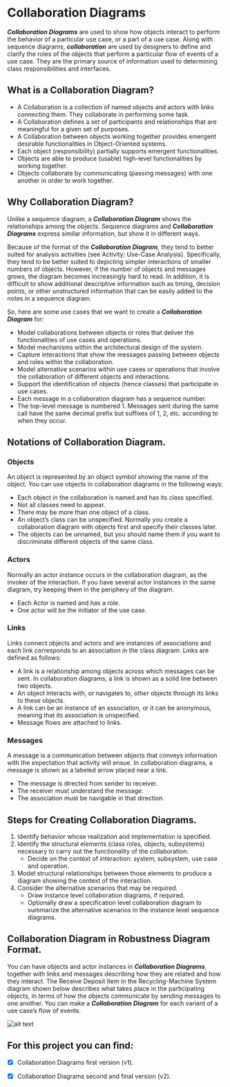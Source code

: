 # Collaboration Diagrams 
**_Collaboration Diagrams_** are used to show how objects interact to perform the behavior of a particular use case, or a part of a use case. Along with sequence diagrams, **_collaboration_** are used by designers to define and clarify the roles of the objects that perform a particular flow of events of a use case.  They are the primary source of information used to determining class responsibilities and interfaces.

## What is a Collaboration Diagram?
- A Collaboration is a collection of named objects and actors with links connecting them. They collaborate in performing some task.
- A Collaboration defines a set of participants and relationships that are meaningful for a given set of purposes.
- A Collaboration between objects working together provides emergent desirable functionalities in Object-Oriented systems.
- Each object (responsibility) partially supports emergent functionalities.
- Objects are able to produce (usable) high-level functionalities by working together.
- Objects collaborate by communicating (passing messages) with one another in order to work together.

## Why Collaboration Diagram?
Unlike a sequence diagram, a **_Collaboration Diagram_** shows the relationships among the objects. Sequence diagrams and **_Collaboration Diagrams_** express similar information, but show it in different ways.

Because of the format of the **_Collaboration Diagram_**, they tend to better suited for analysis activities (see Activity: Use-Case Analysis).   Specifically, they tend to be better suited to depicting simpler interactions of smaller numbers of objects.  However, if the number of objects and messages grows, the diagram becomes increasingly hard to read.  In addition, it is difficult to show additional descriptive information such as timing, decision points, or other unstructured information that can be easily added to the notes in a sequence diagram. 

So, here are some use cases that we want to create a **_Collaboration Diagram_** for:

- Model collaborations between objects or roles that deliver the functionalities of use cases and operations.
- Model mechanisms within the architectural design of the system.
- Capture interactions that show the messages passing between objects and roles within the collaboration.
- Model alternative scenarios within use cases or operations that involve the collaboration of different objects and interactions.
- Support the identification of objects (hence classes) that participate in use cases.
- Each message in a collaboration diagram has a sequence number.
- The top-level message is numbered 1. Messages sent during the same call have the same decimal prefix but suffixes of 1, 2, etc. according to when they occur.

## Notations of Collaboration Diagram.
### Objects
An object is represented by an object symbol showing the name of the object.
You can use objects in collaboration diagrams in the following ways:

- Each object in the collaboration is named and has its class specified.
- Not all classes need to appear.
- There may be more than one object of a class.
- An object’s class can be unspecified. Normally you create a collaboration diagram with objects first and specify their classes later.
- The objects can be unnamed, but you should name them if you want to discriminate different objects of the same class.

### Actors
Normally an actor instance occurs in the collaboration diagram, as the invoker of the interaction. If you have several actor instances in the same diagram, try keeping them in the periphery of the diagram.

- Each Actor is named and has a role.
- One actor will be the initiator of the use case.

### Links
Links connect objects and actors and are instances of associations and each link corresponds to an association in the class diagram.
Links are defined as follows:

- A link is a relationship among objects across which messages can be sent. In collaboration diagrams, a link is shown as a solid line between two objects.
- An object interacts with, or navigates to, other objects through its links to these objects.
- A link can be an instance of an association, or it can be anonymous, meaning that its association is unspecified.
- Message flows are attached to links.

### Messages
A message is a communication between objects that conveys information with the expectation that activity will ensue. In collaboration diagrams, a message is shown as a labeled arrow placed near a link.

- The message is directed from sender to receiver.
- The receiver must understand the message.
- The association must be navigable in that direction.

## Steps for Creating Collaboration Diagrams.
1. Identify behavior whose realization and implementation is specified.
2. Identify the structural elements (class roles, objects, subsystems) necessary to carry out the functionality of the collaboration.
    - Decide on the context of interaction: system, subsystem, use case and operation.
3. Model structural relationships between those elements to produce a diagram showing the context of the interaction.
4. Consider the alternative scenarios that may be required.
    - Draw instance level collaboration diagrams, if required.
    - Optionally draw a specification level collaboration diagram to summarize the alternative scenarios in the instance level sequence diagrams.
    
## Collaboration Diagram in Robustness Diagram Format.
You can have objects and actor instances in **_Collaboration Diagrams_**, together with links and messages describing how they are related and how they interact. The Receive Deposit Item in the Recycling-Machine System diagram shown below describes what takes place in the participating objects, in terms of how the objects communicate by sending messages to one another. You can make a **_Collaboration Diagram_** for each variant of a use case’s flow of events.

![alt text](https://github.com/dimitrismatsanganis/Software_Engineering_Assignment/blob/master/Collaboration_Diagram_v2_Subjects_Student.jpg?raw=true)

## For this project you can find:
- [x] Collaboration Diagrams first version (v1).
- [x] Collaboration Diagrams second and final version (v2).

 

